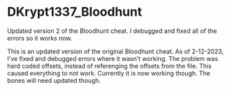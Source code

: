 # DKrypt1337_Bloodhunt
Updated version 2 of the Bloodhunt cheat. I debugged and fixed all of the errors so it works now.

This is an updated version of the original Bloodhunt cheat. As of 2-12-2023, I've fixed and debugged errors where it wasn't working. The problem was hard coded offsets,
instead of referenging the offsets from the file. This caused everything to not work. Currently it is now working though. The bones will need updated though.
